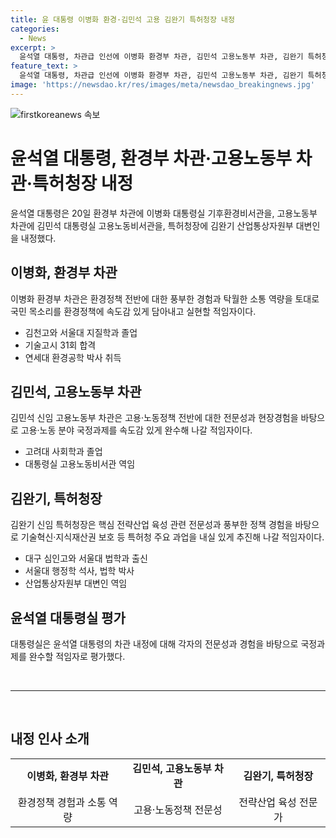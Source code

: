 ```yaml
---
title: 윤 대통령 이병화 환경·김민석 고용 김완기 특허청장 내정
categories:
  - News
excerpt: >
  윤석열 대통령, 차관급 인선에 이병화 환경부 차관, 김민석 고용노동부 차관, 김완기 특허청장 내정. 이병화는 환경부 차관으로 환경정책 경험과 소통 능력으로 국민 목소리를 담아내며, 김민석은 고용노동분야 전문성과 현장경험을 토대로 국정과제를 집행할 적임자로, 김완기는 전략산업 육성과 정책 경험으로 특허청 주요 과업을 추진할 적임자로 평가받고 있다.
feature_text: >
  윤석열 대통령, 차관급 인선에 이병화 환경부 차관, 김민석 고용노동부 차관, 김완기 특허청장 내정. 이병화는 환경부 차관으로 환경정책 경험과 소통 능력으로 국민 목소리를 담아내며, 김민석은 고용노동분야 전문성과 현장경험을 토대로 국정과제를 집행할 적임자로, 김완기는 전략산업 육성과 정책 경험으로 특허청 주요 과업을 추진할 적임자로 평가받고 있다.
image: 'https://newsdao.kr/res/images/meta/newsdao_breakingnews.jpg'
---
```


<p><img src="https://newsdao.kr/res/images/meta/newsdao_breakingnews.jpg" alt="firstkoreanews 속보" /></p>

<h1 data-ke-size="size28">윤석열 대통령, 환경부 차관·고용노동부 차관·특허청장 내정</h1>

<p data-ke-size="size16">윤석열 대통령은 20일 환경부 차관에 이병화 대통령실 기후환경비서관을, 고용노동부 차관에 김민석 대통령실 고용노동비서관을, 특허청장에 김완기 산업통상자원부 대변인을 내정했다.</p>

<h2 data-ke-size="size24">이병화, 환경부 차관</h2>

<p data-ke-size="size16">이병화 환경부 차관은 환경정책 전반에 대한 풍부한 경험과 탁월한 소통 역량을 토대로 국민 목소리를 환경정책에 속도감 있게 담아내고 실현할 적임자이다.</p>

<ul>
<li>김천고와 서울대 지질학과 졸업</li>
<li>기술고시 31회 합격</li>
<li>연세대 환경공학 박사 취득</li>
</ul>

<h2 data-ke-size="size24">김민석, 고용노동부 차관</h2>

<p data-ke-size="size16">김민석 신임 고용노동부 차관은 고용·노동정책 전반에 대한 전문성과 현장경험을 바탕으로 고용·노동 분야 국정과제를 속도감 있게 완수해 나갈 적임자이다.</p>

<ul>
<li>고려대 사회학과 졸업</li>
<li>대통령실 고용노동비서관 역임</li>
</ul>

<h2 data-ke-size="size24">김완기, 특허청장</h2>

<p data-ke-size="size16">김완기 신임 특허청장은 핵심 전략산업 육성 관련 전문성과 풍부한 정책 경험을 바탕으로 기술혁신·지식재산권 보호 등 특허청 주요 과업을 내실 있게 추진해 나갈 적임자이다.</p>

<ul>
<li>대구 심인고와 서울대 법학과 출신</li>
<li>서울대 행정학 석사, 법학 박사</li>
<li>산업통상자원부 대변인 역임</li>
</ul>

<h2 data-ke-size="size24">윤석열 대통령실 평가</h2>

<p data-ke-size="size16">대통령실은 윤석열 대통령의 차관 내정에 대해 각자의 전문성과 경험을 바탕으로 국정과제를 완수할 적임자로 평가했다.</p>

<p data-ke-size="size16">&nbsp;</p>

<hr>

<p data-ke-size="size16">&nbsp;</p>

<h2 data-ke-size="size24">내정 인사 소개</h2>

<table>
  <tr>
    <td style="text-align: center; height: 17px;"><b>이병화, 환경부 차관</b></td>
    <td style="text-align: center; height: 17px;"><b>김민석, 고용노동부 차관</b></td>
    <td style="text-align: center; height: 17px;"><b>김완기, 특허청장</b></td>
  </tr>
  <tr>
    <td style="text-align: center; height: 17px;">환경정책 경험과 소통 역량</td>
    <td style="text-align: center; height: 17px;">고용·노동정책 전문성</td>
    <td style="text-align: center; height: 17px;">전략산업 육성 전문가</td>
  </tr>
</table>

<p data-ke-size="size16">&nbsp;</p>

